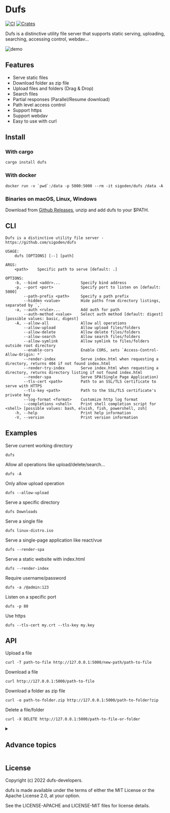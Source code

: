 # Dufs

[![CI](https://github.com/sigoden/dufs/actions/workflows/ci.yaml/badge.svg)](https://github.com/sigoden/dufs/actions/workflows/ci.yaml)
[![Crates](https://img.shields.io/crates/v/dufs.svg)](https://crates.io/crates/dufs)

Dufs is a distinctive utility file server that supports static serving, uploading, searching, accessing control, webdav...

![demo](https://user-images.githubusercontent.com/4012553/177549931-130383ef-0480-4911-b9c2-0d9534a624b7.png)

## Features

- Serve static files
- Download folder as zip file
- Upload files and folders (Drag & Drop)
- Search files
- Partial responses (Parallel/Resume download)
- Path level access control
- Support https
- Support webdav
- Easy to use with curl

## Install

### With cargo

```
cargo install dufs
```

### With docker

```
docker run -v `pwd`:/data -p 5000:5000 --rm -it sigoden/dufs /data -A
```

### Binaries on macOS, Linux, Windows

Download from [Github Releases](https://github.com/sigoden/dufs/releases), unzip and add dufs to your $PATH.

## CLI

```
Dufs is a distinctive utility file server - https://github.com/sigoden/dufs

USAGE:
    dufs [OPTIONS] [--] [path]

ARGS:
    <path>    Specific path to serve [default: .]

OPTIONS:
    -b, --bind <addr>...         Specify bind address
    -p, --port <port>            Specify port to listen on [default: 5000]
        --path-prefix <path>     Specify a path prefix
        --hidden <value>         Hide paths from directory listings, separated by `,`
    -a, --auth <rule>...         Add auth for path
        --auth-method <value>    Select auth method [default: digest] [possible values: basic, digest]
    -A, --allow-all              Allow all operations
        --allow-upload           Allow upload files/folders
        --allow-delete           Allow delete files/folders
        --allow-search           Allow search files/folders
        --allow-symlink          Allow symlink to files/folders outside root directory
        --enable-cors            Enable CORS, sets `Access-Control-Allow-Origin: *`
        --render-index           Serve index.html when requesting a directory, returns 404 if not found index.html
        --render-try-index       Serve index.html when requesting a directory, returns directory listing if not found index.html
        --render-spa             Serve SPA(Single Page Application)
        --tls-cert <path>        Path to an SSL/TLS certificate to serve with HTTPS
        --tls-key <path>         Path to the SSL/TLS certificate's private key
        --log-format <format>    Customize http log format
        --completions <shell>    Print shell completion script for <shell> [possible values: bash, elvish, fish, powershell, zsh]
    -h, --help                   Print help information
    -V, --version                Print version information
```

## Examples

Serve current working directory

```
dufs
```

Allow all operations like upload/delete/search...

```
dufs -A
```

Only allow upload operation

```
dufs --allow-upload
```

Serve a specific directory

```
dufs Downloads
```

Serve a single file

```
dufs linux-distro.iso
```

Serve a single-page application like react/vue

```
dufs --render-spa
```

Serve a static website with index.html

```
dufs --render-index
```

Require username/password

```
dufs -a /@admin:123
```

Listen on a specific port

```
dufs -p 80
```

Use https

```
dufs --tls-cert my.crt --tls-key my.key
```

## API

Upload a file

```
curl -T path-to-file http://127.0.0.1:5000/new-path/path-to-file
```

Download a file
```
curl http://127.0.0.1:5000/path-to-file
```

Download a folder as zip file

```
curl -o path-to-folder.zip http://127.0.0.1:5000/path-to-folder?zip
```

Delete a file/folder

```
curl -X DELETE http://127.0.0.1:5000/path-to-file-or-folder
```

<details>
<summary><h2>Advance topics</h2></summary>

### Access Control

Dufs supports path level access control. You can control who can do what on which path with `--auth`/`-a`.

```
dufs -a <path>@<readwrite>
dufs -a <path>@<readwrite>@<readonly>
dufs -a <path>@<readwrite>@*
```

- `<path>`: Protected url path
- `<readwrite>`: Account with readwrite permissions. If dufs is run with `dufs --allow-all`, the permissions are upload/delete/search/view/download. If dufs is run with `dufs --allow-upload`, the permissions are upload/view/download.
- `<readonly>`: Account with readonly permissions. The permissions are search/view/download if dufs allow search, otherwise view/download..

```
dufs -A -a /@admin:admin
```
`admin` has all permissions for all paths.

```
dufs -A -a /@admin:admin@guest:guest
```
`guest` has readonly permissions for all paths.

```
dufs -A -a /@admin:admin@*
```
All paths is public, everyone can view/download it.

```
dufs -A -a /@admin:admin -a /user1@user1:pass1 -a /user2@pass2:user2
```
`user1` has all permissions for `/user1*` path.
`user2` has all permissions for `/user2*` path.

```
dufs -a /@admin:admin
```
Since dufs only allows viewing/downloading, `admin` can only view/download files.

### Hide Paths

Dufs supports hiding paths from directory listings via option `--hidden`.

```
dufs --hidden .git,.DS_Store,tmp
```

`--hidden` also supports a variant glob:

- `?` matches any single character
- `*` matches any (possibly empty) sequence of characters
- `**`, `[..]`, `[!..]` is not supported

```sh
dufs --hidden '.*'
dufs --hidden '*.log,*.lock'
```

### Log Format

Dufs supports customize http log format with option `--log-format`.

The log format can use following variables.

| variable     | description                                                               |
| ------------ | ------------------------------------------------------------------------- |
| $remote_addr | client address                                                            |
| $remote_user | user name supplied with authentication                                    |
| $request     | full original request line                                                |
| $status      | response status                                                           |
| $http_       | arbitrary request header field. examples: $http_user_agent, $http_referer |


The default log format is `'$remote_addr "$request" $status'`.
```
2022-08-06T06:59:31+08:00 INFO - 127.0.0.1 "GET /" 200
```

Disable http log
```
dufs --log-format=''
```

Log user-agent
```
dufs --log-format '$remote_addr "$request" $status $http_user_agent'
```
```
2022-08-06T06:53:55+08:00 INFO - 127.0.0.1 "GET /" 200 Mozilla/5.0 (Windows NT 10.0; Win64; x64) AppleWebKit/537.36 (KHTML, like Gecko) Chrome/104.0.0.0 Safari/537.36
```

Log remote-user
```
dufs --log-format '$remote_addr $remote_user "$request" $status' -a /@admin:admin -a /folder1@user1:pass1
```
```
2022-08-06T07:04:37+08:00 INFO - 127.0.0.1 admin "GET /" 200
```

</details>

## License

Copyright (c) 2022 dufs-developers.

dufs is made available under the terms of either the MIT License or the Apache License 2.0, at your option.

See the LICENSE-APACHE and LICENSE-MIT files for license details.